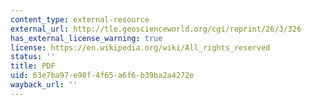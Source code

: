 ```yaml
---
content_type: external-resource
external_url: http://tle.geoscienceworld.org/cgi/reprint/26/3/326
has_external_license_warning: true
license: https://en.wikipedia.org/wiki/All_rights_reserved
status: ''
title: PDF
uid: 63e7ba97-e98f-4f65-a6f6-b39ba2a4272e
wayback_url: ''
---
```

